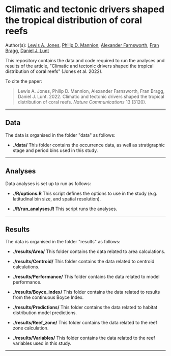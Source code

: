 # Climatic and tectonic drivers shaped the tropical distribution of coral reefs

Author(s): [Lewis A. Jones](mailto:LewisA.Jones@outlook.com), [Philip D. Mannion](mailto:philipdmannion@gmail.com), [Alexander Farnsworth](mailto:alex.Farnsworth@bristol.ac.uk), [Fran Bragg](mailto:Fran.Bragg@bristol.ac.uk), [Daniel J. Lunt](mailto:D.J.Lunt@bristol.ac.uk)

This repository contains the data and code required to run the analyses and results of the article, "Climatic and tectonic drivers shaped the tropical distribution of coral reefs" (Jones et al. 2022). 

To cite the paper: 
> Lewis A. Jones, Philip D. Mannion, Alexander Farnsworth, Fran Bragg, Daniel J. Lunt. 2022. Climatic and tectonic drivers shaped the tropical distribution of coral reefs. *Nature Communications* 13 (3120).

-------

## Data
The data is organised in the folder "data" as follows:

* **./data/**
This folder contains the occurrence data, as well as stratigraphic stage and period bins used in this study.

-------

## Analyses
Data analyses is set up to run as follows:

* **./R/options.R**
This script defines the options to use in the study (e.g. latitudinal bin size, and spatial resolution).

* **./R/run_analyses.R**
This script runs the analyses.

-------

## Results
The data is organised in the folder "results" as follows:

* **./results/Area/**
This folder contains the data related to area calculations.

* **./results/Centroid/**
This folder contains the data related to centroid calculations.

* **./results/Performance/**
This folder contains the data related to model performance.

* **./results/Boyce_index/**
This folder contains the data related to results from the continuous Boyce Index.

* **./results/Predictions/**
This folder contains the data related to habitat distribution model predictions.

* **./results/Reef_zone/**
This folder contains the data related to the reef zone calculation.

* **./results/Variables/**
This folder contains the data related to the reef variables used in this study.

-------
